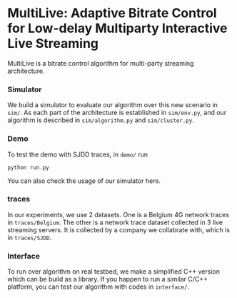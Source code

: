 # MultiLive: Adaptive Bitrate Control for Low-delay Multiparty Interactive Live Streaming
MultiLive is a bitrate control algorithm for multi-party streaming architecture.

### Simulator

We build a simulator to evaluate our algorithm over this new scenario in `sim/`. As each part of the architecture is established in `sim/env.py`, and our algorithm is described in `sim/algorithm.py` and `sim/cluster.py`.

### Demo

To test the demo with SJDD traces, in `demo/` run
```
python run.py
``` 

You can also check the usage of our simulator here.

### traces

In our experiments, we use 2 datasets. One is a Belgium 4G network traces in `traces/Belgium`. The other is a network trace dataset collected in 3 live streaming servers. It is collected by a company we collabrate with, which is in `traces/SJDD`.

### Interface

To run over algorithm on real testbed, we make a simplified C++ version which can be build as a library. If you happen to run a similar C/C++ platform, you can test our algorithm with codes in `interface/`.
